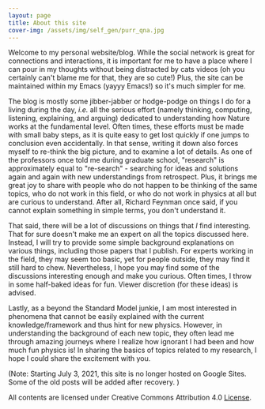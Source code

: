 ```yaml
---
layout: page
title: About this site
cover-img: /assets/img/self_gen/purr_qna.jpg
---
```

Welcome to my personal website/blog. While the social network is great for connections and interactions, it is important for me to have a place where I can pour in my thoughts without being distracted by cats videos (oh you certainly can't blame me for that, they are so cute!) Plus, the site can be maintained within my Emacs (yayyy Emacs!) so it's much simpler for me.

The blog is mostly some jibber-jabber or hodge-podge on things I do for a living during the day, _i.e._ all the serious effort (namely thinking, computing, listening, explaining, and arguing) dedicated to understanding how Nature works at the fundamental level. Often times, these efforts must be made with small baby steps, as it is quite easy to get lost quickly if one jumps to conclusion even accidentally. In that sense, writing it down also forces myself to re-think the big picture, and to examine a lot of details. As one of the professors once told me during graduate school, "research" is approximately equal to "re-search" - searching for ideas and solutions again and again with new understandings from retrospect. Plus, it brings me great joy to share with people who do not happen to be thinking of the same topics, who do not work in this field, or who do not work in physics at all but are curious to understand. After all, Richard Feynman once said, if you cannot explain something in simple terms, you don't understand it.

That said, there will be a lot of discussions on things that _I_ find interesting. That for sure doesn't make me an expert on all the topics discussed here. 
Instead, I will try to provide some simple background explanations on various things, including those papers that I publish. For experts working in the field, they may seem too basic, yet for people outside, they may find it still hard to chew. Nevertheless, I hope you may find some of the discussions interesting enough and make you curious. 
Often times, I throw in some half-baked ideas for fun. Viewer discretion (for these ideas) is advised. 

Lastly, as a beyond the Standard Model junkie, I am most interested in phenomena that cannot be easily explained with the current knowledge/framework and thus hint for new physics. However, in understanding the background of each new topic, they often lead me through amazing journeys where I realize how ignorant I had been and how much fun physics is! In sharing the basics of topics related to my research, I hope I could share the excitement with you.

(Note: Starting July 3, 2021, this site is no longer hosted on Google Sites. Some of the old posts will be added after recovery. )

All contents are licensed under Creative Commons Attribution 4.0 [License](https://creativecommons.org/licenses/by/4.0/).
